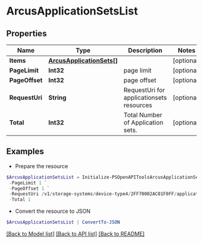 # ArcusApplicationSetsList
## Properties

Name | Type | Description | Notes
------------ | ------------- | ------------- | -------------
**Items** | [**ArcusApplicationSets[]**](ArcusApplicationSets.md) |  | [optional] 
**PageLimit** | **Int32** | page limit | [optional] 
**PageOffset** | **Int32** | page offset | [optional] 
**RequestUri** | **String** | RequestUri for applicationsets resources | [optional] 
**Total** | **Int32** | Total Number of Application sets. | [optional] 

## Examples

- Prepare the resource
```powershell
$ArcusApplicationSetsList = Initialize-PSOpenAPIToolsArcusApplicationSetsList  -Items null `
 -PageLimit 1 `
 -PageOffset 1 `
 -RequestUri /v1/storage-systems/device-type4/2FF70002AC01F0FF/applicationsets `
 -Total 1
```

- Convert the resource to JSON
```powershell
$ArcusApplicationSetsList | ConvertTo-JSON
```

[[Back to Model list]](../README.md#documentation-for-models) [[Back to API list]](../README.md#documentation-for-api-endpoints) [[Back to README]](../README.md)

